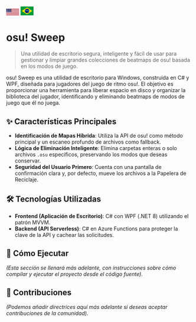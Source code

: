 [<img src="../assets/us.svg" width="35" title="Ver en Inglés">](../README.md)
[<img src="../assets/br.svg" width="35" title="Ver en Portugués">](./docs/README.pt.md)

# osu! Sweep

> Una utilidad de escritorio segura, inteligente y fácil de usar para gestionar y limpiar grandes colecciones de beatmaps de osu! basada en los modos de juego.

osu! Sweep es una utilidad de escritorio para Windows, construida en C# y WPF, diseñada para jugadores del juego de ritmo osu!.
 El objetivo es proporcionar una herramienta para liberar espacio en disco y organizar la biblioteca del jugador, identificando y eliminando beatmaps de modos de juego que él no juega.

## ✨ Características Principales

-   **Identificación de Mapas Híbrida**: Utiliza la API de osu! como método principal y un escaneo profundo de archivos como fallback.
-   **Lógica de Eliminación Inteligente**: Elimina carpetas enteras o solo archivos `.osu` específicos, preservando los modos que deseas conservar.
-   **Seguridad del Usuario Primero**: Cuenta con una pantalla de confirmación clara y, por defecto, mueve los archivos a la Papelera de Reciclaje.

## 🛠️ Tecnologías Utilizadas

-   **Frontend (Aplicación de Escritorio)**: C# con WPF (.NET 8) utilizando el patrón MVVM.
-   **Backend (API Serverless)**: C# en Azure Functions para proteger la clave de la API y cachear las solicitudes.

## 🚀 Cómo Ejecutar

*(Esta sección se llenará más adelante, con instrucciones sobre cómo compilar y ejecutar el proyecto desde el código fuente).*

## 🤝 Contribuciones

*(Podemos añadir directrices aquí más adelante si deseas aceptar contribuciones de la comunidad).*